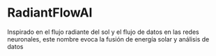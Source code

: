 # RadiantFlowAI
 Inspirado en el flujo radiante del sol y el flujo de datos en las redes neuronales, este nombre evoca la fusión de energía solar y análisis de datos
